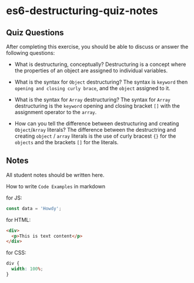 # es6-destructuring-quiz-notes

## Quiz Questions

After completing this exercise, you should be able to discuss or answer the following questions:

- What is destructuring, conceptually?
  Destructuring is a concept where the properties of an object are assigned to individual
  variables.

- What is the syntax for `Object` destructuring?
  The syntax is `keyword` then `opening and closing curly brace`, and the `object` assigned
  to it.

- What is the syntax for `Array` destructuring?
  The syntax for `Array` destructuring is the `keyword` opening and closing bracket `[]`
  with the assignment operator to the `array`.

- How can you tell the difference between destructuring and creating `Object`/`Array` literals?
  The difference between the destructring and creating `object` / `array` literals
  is the use of curly bracest `{}` for the `objects` and the brackets `[]` for the literals.

## Notes

All student notes should be written here.

How to write `Code Examples` in markdown

for JS:

```javascript
const data = 'Howdy';
```

for HTML:

```html
<div>
  <p>This is text content</p>
</div>
```

for CSS:

```css
div {
  width: 100%;
}
```
